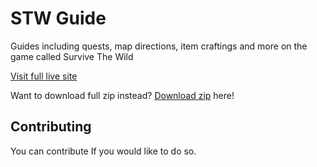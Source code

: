 # STW Guide

Guides including quests, map directions, item craftings and more on the game called Survive The Wild

[Visit full live site](https://harrymkt.github.io/stwguide)

Want to download full zip instead? [Download zip](https://codeload.github.com/harrymkt/stwguide/zip/refs/heads/main) here!

## Contributing

You can contribute If you would like to do so.

